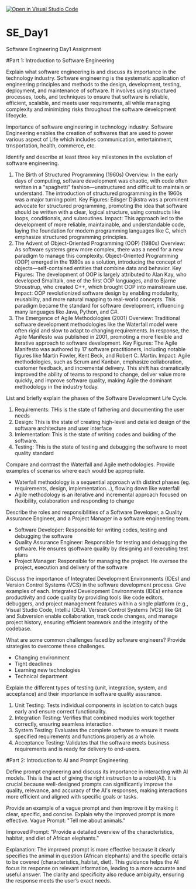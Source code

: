 [![Open in Visual Studio Code](https://classroom.github.com/assets/open-in-vscode-2e0aaae1b6195c2367325f4f02e2d04e9abb55f0b24a779b69b11b9e10269abc.svg)](https://classroom.github.com/online_ide?assignment_repo_id=15560922&assignment_repo_type=AssignmentRepo)
# SE_Day1
Software Engineering Day1 Assignment

#Part 1: Introduction to Software Engineering

Explain what software engineering is and discuss its importance in the technology industry.
Software engineering is the systematic application of engineering principles and methods to the design, development, testing, deployment, and maintenance of software. It involves using structured processes, tools, and techniques to ensure that software is reliable, efficient, scalable, and meets user requirements, all while managing complexity and minimizing risks throughout the software development lifecycle.

Importance of software engineering in technology industry:
Software Engineering enables the creation of softwares that are used to power various aspect of Life which includes communication, entertainment, trnsportation, health, commerce, etc.


Identify and describe at least three key milestones in the evolution of software engineering.
1. The Birth of Structured Programming (1960s)
Overview: In the early days of computing, software development was chaotic, with code often written in a "spaghetti" fashion—unstructured and difficult to maintain or understand. The introduction of structured programming in the 1960s was a major turning point.
Key Figures: Edsger Dijkstra was a prominent advocate for structured programming, promoting the idea that software should be written with a clear, logical structure, using constructs like loops, conditionals, and subroutines.
Impact: This approach led to the development of more reliable, maintainable, and understandable code, laying the foundation for modern programming languages like C, which emphasize structured programming principles.
2. The Advent of Object-Oriented Programming (OOP) (1980s)
Overview: As software systems grew more complex, there was a need for a new paradigm to manage this complexity. Object-Oriented Programming (OOP) emerged in the 1980s as a solution, introducing the concept of objects—self-contained entities that combine data and behavior.
Key Figures: The development of OOP is largely attributed to Alan Kay, who developed Smalltalk, one of the first OOP languages, and to Bjarne Stroustrup, who created C++, which brought OOP into mainstream use.
Impact: OOP revolutionized software design by enabling modularity, reusability, and more natural mapping to real-world concepts. This paradigm became the standard for software development, influencing many languages like Java, Python, and C#.
3. The Emergence of Agile Methodologies (2001)
Overview: Traditional software development methodologies like the Waterfall model were often rigid and slow to adapt to changing requirements. In response, the Agile Manifesto was published in 2001, promoting a more flexible and iterative approach to software development.
Key Figures: The Agile Manifesto was authored by 17 software practitioners, including notable figures like Martin Fowler, Kent Beck, and Robert C. Martin.
Impact: Agile methodologies, such as Scrum and Kanban, emphasize collaboration, customer feedback, and incremental delivery. This shift has dramatically improved the ability of teams to respond to change, deliver value more quickly, and improve software quality, making Agile the dominant methodology in the industry today.

List and briefly explain the phases of the Software Development Life Cycle.
1. Requirements: THis is the state of fathering and documenting the user needs
2. Design: This is the state of creating high-level and detailed design of the software architecture and user interface
3. Imlementation: This is the state of writing codes and buiding of the software.
4. Testing: This is the state of testing and debugging the software to meet quality standard


Compare and contrast the Waterfall and Agile methodologies. Provide examples of scenarios where each would be appropriate.
- Waterfall methodology is a sequential approach with distinct phases (eg. requirements, design, implementation...), flowing down like waterfall
- Agile methodology is an iterative and incremental approach focused on flexibility, colaboration and responding to change


Describe the roles and responsibilities of a Software Developer, a Quality Assurance Engineer, and a Project Manager in a software engineering team.
- Software Developer: Responsible for writing codes, testing and debugging the software
- Quality Assurance Engineer: Responsible for testing and debugging the software. He ensures qsoftware quality by designing and executing test plans
- Project Manager: Responsible for managing the project. He oversee the project, execution and delivery of the software


Discuss the importance of Integrated Development Environments (IDEs) and Version Control Systems (VCS) in the software development process. Give examples of each.
Integrated Development Environments (IDEs) enhance productivity and code quality by providing tools like code editors, debuggers, and project management features within a single platform (e.g., Visual Studio Code, IntelliJ IDEA). Version Control Systems (VCS) like Git and Subversion enable collaboration, track code changes, and manage project history, ensuring efficient teamwork and the integrity of the codebase.


What are some common challenges faced by software engineers? Provide strategies to overcome these challenges.
- Changing environment
- Tight deadlines
- Learning new technologies
- Technical department


Explain the different types of testing (unit, integration, system, and acceptance) and their importance in software quality assurance.
1. Unit Testing: Tests individual components in isolation to catch bugs early and ensure correct functionality.
2. Integration Testing: Verifies that combined modules work together correctly, ensuring seamless interaction.
3. System Testing: Evaluates the complete software to ensure it meets specified requirements and functions properly as a whole.
4. Acceptance Testing: Validates that the software meets business requirements and is ready for delivery to end-users.


#Part 2: Introduction to AI and Prompt Engineering


Define prompt engineering and discuss its importance in interacting with AI models.
This is the act of giving the right instruction to a robot(AI). It is crucial because well-designed prompts can significantly improve the quality, relevance, and accuracy of the AI's responses, making interactions more efficient and aligned with specific goals or tasks.

Provide an example of a vague prompt and then improve it by making it clear, specific, and concise. Explain why the improved prompt is more effective.
Vague Prompt:
"Tell me about animals."

Improved Prompt:
"Provide a detailed overview of the characteristics, habitat, and diet of African elephants."

Explanation:
The improved prompt is more effective because it clearly specifies the animal in question (African elephants) and the specific details to be covered (characteristics, habitat, diet). This guidance helps the AI focus its response on relevant information, leading to a more accurate and useful answer. The clarity and specificity also reduce ambiguity, ensuring the response meets the user’s exact needs.